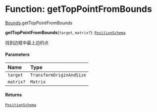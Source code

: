 # Function: getTopPointFromBounds

[Bounds](/en/auto-docs/playground-react/modules/Bounds.md).getTopPointFromBounds

**getTopPointFromBounds**(`target`, `matrix?`): [`PositionSchema`](/en/auto-docs/playground-react/interfaces/PositionSchema.md)

找到边框中最上边的点

#### Parameters

| Name | Type |
| :------ | :------ |
| `target` | `TransformOriginAndSize` |
| `matrix?` | `Matrix` |

#### Returns

[`PositionSchema`](/en/auto-docs/playground-react/interfaces/PositionSchema.md)
